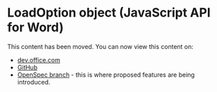 # LoadOption object (JavaScript API for Word)

This content has been moved. You can now view this content on:
* [dev.office.com](http://dev.office.com/reference/add-ins/word/loadoption?product=word)
* [GitHub](../../reference/word/loadoption.md)
* [OpenSpec branch](https://github.com/OfficeDev/office-js-docs/blob/WordJs_1.3_Openspec/word/word-add-ins-javascript-reference/loadoption.md) - this is where proposed features are being introduced.